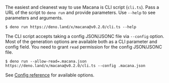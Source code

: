 The easiest and cleanest way to use Macana is CLI script (`cli.ts`).
Pass a URL of the script to `deno run` and provide parameters.
Use `--help` to see parameters and arguments.

```
$ deno run https://deno.land/x/macana@v0.2.0/cli.ts --help
```

The CLI script accepts taking a config JSON/JSONC file via `--config` option.
Most of the generation options are available both as a CLI parameter and config field.
You need to grant `read` permission for the config JSON/JSONC file.

```
$ deno run --allow-read=.macana.json https://deno.land/x/macana@v0.2.0/cli.ts --config .macana.json
```

See [Config reference](/en/References/Config) for available options.
